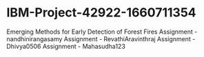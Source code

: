 # IBM-Project-42922-1660711354
Emerging Methods for Early Detection of Forest Fires
Assignment - nandhinirangasamy
Assignment - RevathiAravinthraj
Assignment - Dhivya0506
Assignment - Mahasudha123
